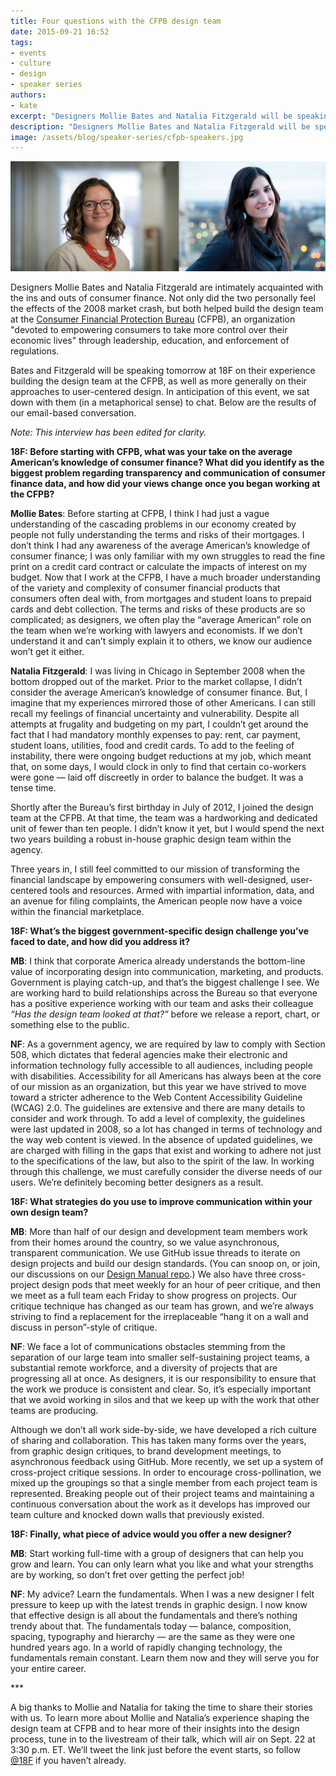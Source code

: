 ```yaml
---
title: Four questions with the CFPB design team
date: 2015-09-21 16:52
tags:
- events
- culture
- design
- speaker series
authors:
- kate
excerpt: "Designers Mollie Bates and Natalia Fitzgerald will be speaking tomorrow at 18F on their experience building the design team at the Consumer Financial Protection Bureau (CFPB), as well as more generally on their approaches to user-centered design."
description: "Designers Mollie Bates and Natalia Fitzgerald will be speaking tomorrow at 18F on their experience building the design team at the Consumer Financial Protection Bureau (CFPB), as well as more generally on their approaches to user-centered design."
image: /assets/blog/speaker-series/cfpb-speakers.jpg
---
```


![Consumer Financial Protection Bureau designers Mollie Bates and Natalia Fitzgerald](/assets/blog/speaker-series/cfpb-speakers.jpg)

Designers Mollie Bates and Natalia Fitzgerald are intimately acquainted
with the ins and outs of consumer finance. Not only did the two
personally feel the effects of the 2008 market crash, but both helped
build the design team at the [Consumer Financial Protection
Bureau](http://www.consumerfinance.gov/) (CFPB),
an organization "devoted to empowering consumers to take more control over their economic lives" through leadership, education, and enforcement of regulations.

Bates and Fitzgerald will be speaking tomorrow at 18F on their
experience building the design team at the CFPB, as well as more
generally on their approaches to user-centered design. In anticipation
of this event, we sat down with them (in a metaphorical sense) to chat.
Below are the results of our email-based conversation.

*Note: This interview has been edited for clarity.*

**18F: Before starting with CFPB, what was your take on the average
American’s knowledge of consumer finance? What did you identify as the
biggest problem regarding transparency and communication of consumer
finance data, and how did your views change once you began working at
the CFPB?**

**Mollie Bates**: Before starting at CFPB, I think I had just a vague
understanding of the cascading problems in our economy created by people
not fully understanding the terms and risks of their mortgages. I don’t
think I had any awareness of the average American’s knowledge of
consumer finance; I was only familiar with my own struggles to read the
fine print on a credit card contract or calculate the impacts of
interest on my budget. Now that I work at the CFPB, I have a much
broader understanding of the variety and complexity of consumer
financial products that consumers often deal with, from mortgages and
student loans to prepaid cards and debt collection. The terms and risks
of these products are so complicated; as designers, we often play the
“average American” role on the team when we’re working with lawyers and
economists. If we don’t understand it and can’t simply explain it to
others, we know our audience won’t get it either.

**Natalia Fitzgerald**: I was living in Chicago in September 2008 when
the bottom dropped out of the market. Prior to the market collapse, I
didn’t consider the average American’s knowledge of consumer finance.
But, I imagine that my experiences mirrored those of other Americans. I
can still recall my feelings of financial uncertainty and vulnerability.
Despite all attempts at frugality and budgeting on my part, I couldn’t
get around the fact that I had mandatory monthly expenses to pay: rent,
car payment, student loans, utilities, food and credit cards. To add to
the feeling of instability, there were ongoing budget reductions at my
job, which meant that, on some days, I would clock in only to find that
certain co-workers were gone — laid off discreetly in order to balance
the budget. It was a tense time.

Shortly after the Bureau’s first birthday in July of 2012, I joined the
design team at the CFPB. At that time, the team was a hardworking and
dedicated unit of fewer than ten people. I didn’t know it yet, but I
would spend the next two years building a robust in-house graphic design
team within the agency.

Three years in, I still feel committed to our mission of transforming
the financial landscape by empowering consumers with well-designed,
user-centered tools and resources. Armed with impartial information,
data, and an avenue for filing complaints, the American people now have
a voice within the financial marketplace.

**18F: What’s the biggest government-specific design challenge you’ve
faced to date, and how did you address it?**

**MB**: I think that corporate America already understands the
bottom-line value of incorporating design into communication, marketing,
and products. Government is playing catch-up, and that’s the biggest
challenge I see. We are working hard to build relationships across the
Bureau so that everyone has a positive experience working with our team
and asks their colleague *“Has the design team looked at that?”* before
we release a report, chart, or something else to the public.

**NF**: As a government agency, we are required by law to comply with
Section 508, which dictates that federal agencies make their electronic
and information technology fully accessible to all audiences, including
people with disabilities. Accessibility for all Americans has always
been at the core of our mission as an organization, but this year we
have strived to move toward a stricter adherence to the Web Content
Accessibility Guideline (WCAG) 2.0. The guidelines are extensive and
there are many details to consider and work through. To add a level of
complexity, the guidelines were last updated in 2008, so a lot has
changed in terms of technology and the way web content is viewed. In the
absence of updated guidelines, we are charged with filling in the gaps
that exist and working to adhere not just to the specifications of the
law, but also to the spirit of the law. In working through this
challenge, we must carefully consider the diverse needs of our users.
We’re definitely becoming better designers as a result.

**18F: What strategies do you use to improve communication within your
own design team?**

**MB**: More than half of our design and development team members work
from their homes around the country, so we value asynchronous,
transparent communication. We use GitHub issue threads to iterate on
design projects and build our design standards. (You can snoop on, or
join, our discussions on our [Design Manual
repo](https://github.com/cfpb/design-manual/issues).) We also have
three cross-project design pods that meet weekly for an hour of peer
critique, and then we meet as a full team each Friday to show progress
on projects. Our critique technique has changed as our team has grown,
and we’re always striving to find a replacement for the irreplaceable
“hang it on a wall and discuss in person”-style of critique.

**NF**: We face a lot of communications obstacles stemming from the
separation of our large team into smaller self-sustaining project teams,
a substantial remote workforce, and a diversity of projects that are
progressing all at once. As designers, it is our responsibility to
ensure that the work we produce is consistent and clear. So, it’s
especially important that we avoid working in silos and that we keep up
with the work that other teams are producing.

Although we don’t all work side-by-side, we have developed a rich
culture of sharing and collaboration. This has taken many forms over the
years, from graphic design critiques, to brand development meetings, to
asynchronous feedback using GitHub. More recently, we set up a system of
cross-project critique sessions. In order to encourage
cross-pollination, we mixed up the groupings so that a single member
from each project team is represented. Breaking people out of their
project teams and maintaining a continuous conversation about the work
as it develops has improved our team culture and knocked down walls that
previously existed.

**18F: Finally, what piece of advice would you offer a new designer?**

**MB**: Start working full-time with a group of designers that can help
you grow and learn. You can only learn what you like and what your
strengths are by working, so don’t fret over getting the perfect job!

**NF**: My advice? Learn the fundamentals. When I was a new designer I
felt pressure to keep up with the latest trends in graphic design. I now
know that effective design is all about the fundamentals and there’s
nothing trendy about that. The fundamentals today — balance,
composition, spacing, typography and hierarchy — are the same as they
were one hundred years ago. In a world of rapidly changing technology,
the fundamentals remain constant. Learn them now and they will serve you
for your entire career.

\*\*\*

A big thanks to Mollie and Natalia for taking the time to share their
stories with us. To learn more about Mollie and Natalia’s experience
shaping the design team at CFPB and to hear more of their insights into
the design process, tune in to the livestream of their talk, which will
air on Sept. 22 at 3:30 p.m. ET. We’ll tweet the link just before the
event starts, so follow [@18F](https://twitter.com/18F) if you haven’t
already.
